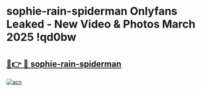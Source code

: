 # sophie-rain-spiderman Onlyfans Leaked - New Video & Photos March 2025 !qd0bw

# <h2><a href="https://0ynbva.iuczelnia.edu.pl?title=sophie-rain-spiderman&ref=qd0bw">🔗👉 🔴 sophie-rain-spiderman</a></h2>

[![acn](https://github.com/user-attachments/assets/0f9c940e-d8b0-45ae-aac7-cd30a18b3e1c)](https://0ynbva.iuczelnia.edu.pl?title=sophie-rain-spiderman&ref=qd0bw)

